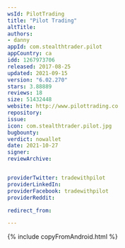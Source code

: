 ```yaml
---
wsId: PilotTrading
title: "Pilot Trading"
altTitle: 
authors:
- danny
appId: com.stealthtrader.pilot
appCountry: ca
idd: 1267973706
released: 2017-08-25
updated: 2021-09-15
version: "6.02.270"
stars: 3.88889
reviews: 18
size: 51432448
website: http://www.pilottrading.co
repository: 
issue: 
icon: com.stealthtrader.pilot.jpg
bugbounty: 
verdict: nowallet
date: 2021-10-27
signer: 
reviewArchive:


providerTwitter: tradewithpilot
providerLinkedIn: 
providerFacebook: tradewithpilot
providerReddit:

redirect_from:

---
```

{% include copyFromAndroid.html %}

